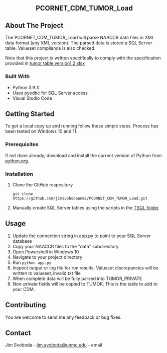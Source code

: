<p align="center">

  <h2 align="center">PCORNET_CDM_TUMOR_Load</h3>

  <p align="center">

  </p>
</p>


<!-- ABOUT THE PROJECT -->
## About The Project


The PCORNET_CDM_TUMOR_Load will parse NAACCR data files in XML data format (any XML version).  The parsed data is stored a SQL Server table.  Valueset compliance is also checked.

Note that this project is written specifically to comply with the specification provided in [tumor table.version1.2.xlsx](https://github.com/jimsvobodaunmc/PCORNET_CDM_TUMOR_Load/tree/main/docs)



### Built With

* Python 3.9.X
* Uses pyodbc for SQL Server access
* Visual Studio Code


<!-- GETTING STARTED -->
## Getting Started

To get a local copy up and running follow these simple steps.  Process has been tested on Windows 10 and 11.

### Prerequisites

If not done already, download and install the current version of Python from [python.org](https://www.python.org/).


### Installation

1. Clone the GitHub respository
   ```
   git clone https://github.com/jimsvobodaunmc/PCORNET_CDM_TUMOR_Load.git
   ```
2. Manually create SQL Server tables using the scripts in the [TSQL folder](https://github.com/jimsvobodaunmc/PCORNET_CDM_TUMOR_Load/tree/main/TSQL)

<!-- USAGE EXAMPLES -->
## Usage

1. Update the connection string in app.py to point to your SQL Server database
2. Copy your NAACCR files to the "data" subdirectory
3. Open Powershell in Windows 10
4. Navigate to your project directory
5. Run ```python app.py```
6. Inspect output or log file for run results.  Valueset discrepancies will be written to valueset_invalid.txt file
7. When complete data will be fully parsed into TUMOR_PRIVATE
8. Non-private fields will be copied to TUMOR.  This is the table to add to your CDM.

<!-- CONTRIBUTING -->
## Contributing

You are welcome to send me any feedback or bug fixes.


<!-- CONTACT -->
## Contact

Jim Svoboda - jim.svoboda@unmc.edu - email
